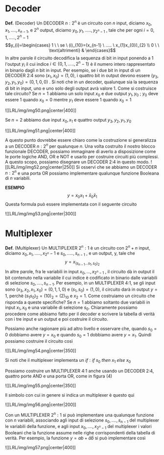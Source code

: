 # Decoder
**Def.** (Decoder)
Un DECODER $n:2^n$ è un circuito con $n$ input, diciamo $x_{0}, x_{1},...., x_{n-1},$ e $2^n$ output, diciamo $y_{0}, y_{1},....., y_{2^{n}-1}$ , tale che per ogni $i = 0,1,.....,2^{n}-1$ 
$$y_{i}=\begin{cases} 1 \ \ se \   (i)_{10}=(x_{n-1} \ ..... \ x_{1}x_{0})_{2} \\ 0 \ \  \text{altrimenti}  & \end{cases}$$
In altre parole il circuito decodifica la sequenza di bit in input ponendo a 1 l'output $y_{i}$ il cui indice $i \in \{0,1,....., 2^{n}-1\}$   è il numero intero rappresentato in binario dagli $n$ bit in input. Per esempio, se i due bit in input di un DECODER 2:4 sono $(x_{1},x_{0}) = (1, 0)$, i quattro bit in output devono essere $(y_{3}, y_{2}, y_{1}, y_{0})= (0, 1, 0, 0)$ .
Si noti che in un decoder, qualunque sia la sequenza di bit in input, uno e uno solo degli output avrà valore 1.
Come si costruisce tale circuito?
Se $n = 1$ abbiamo un solo input $x_{0}$ e due output $y_{1},y_{0}$ ; $y_{0}$ deve essere 1 quando $x_{0}= 0$ mentre $y_{1}$ deve essere 1 quando $x_{0}=1$  

![[LRL/img/img50.png|center|400]]

Se $n=2$ abbiamo due input $x_{0},x_{1}$ e quattro output $y_{3},y_{2},y_{1},y_{0}$ 

![[LRL/img/img51.png|center|400]]

A questo punto dovrebbe essere chiaro come la costruzione si generalizza a un DECODER $n:2^{n}$ per qualunque $n$.
Una volta costruito il nostro blocco funzionale DECODER, possiamo immaginare di averlo a disposizione come le porte logiche AND, OR e NOT e usarlo per costruire circuiti più complessi.
A questo scopo, possiamo disegnare un DECODER 2:4 in questo modo. 
 ![[LRL/img/img52.png|center|250]]
Si osservi che se abbiamo un DECODER $n:2^n$ e una porta OR possiamo implementare qualunque funzione Booleana di $n$ variabili.

**ESEMPIO**
 $$y=x_{0}x_{1}+\bar x_{0}\bar x_{1}$$
Questa formula può essere implementata con il seguente circuito 

![[LRL/img/img53.png|center|300]]

# Multiplexer
**Def.** (Multiplexer)
Un MULTIPLEXER $2^{n}:1$ è un circuito con $2^{n}+n$ input, diciamo $x_{0},x_{1},.....,x_{2^n}-1$ e $s_{0},.....,s_{n-1}$ , e un output, y, tale che $$y=x_{(s_{n-1}...s_{1},s_{0})_{2}}$$In altre parole, fra le variabili in input $x_{0},...,x_{2^{n}-1}$ , il circuito dà in output il bit contenuto nella variabile il cui indice è codificato in binario dalle variabili di selezione $s_{0},....,s_{n-1}$. Per esempio, in un MULTIPLEXER 4:1, se gli input sono $(x_{3},x_{2},x_{1},x_{0})=(0,1,1,0)$ e $(s_{1},s_{0})= (1,0)$, il circuito darà in output $y=1$, perchè $(s_{1}s_{0})_{2}=(10)_{2}=(2)_{10}$ e $x_{2}=1$. Come costruiamo un circuito che risponda a queste specifiche?
Se $n= 1$ abbiamo soltanto due variabili in input $x_{1},x_{0}$ e una variabile di selezione $s_{0}$.
Chiaramente possiamo procedere come abbiamo fatto per il decoder e scrivere la tabella di verità con i tre input e un output e poi costruire il circuito.

Possiamo anche ragionare più ad altro livello e osservare che, quando $s_{0}=0$ dobbiamo avere $y=x_{0}$ e quando $s_{0}=1$ dobbiamo avere $y=x_1$. Quindi possiamo costruire il circuito così

![[LRL/img/img54.png|center|350]]

Si noti che il multiplexer implementa un $if : if \ s_{0} \  then \ x_{1} \ else \ x_{0}$ 

Possiamo costruire un MULTIPLEXER 4:1 anche usando un DECODER 2:4, quattro porte AND e una porta OR, come in figura (4)

![[LRL/img/img55.png|center|350]]

Il simbolo con cui in genere si indica un multiplexer è questo qui 

![[LRL/img/img56.png|center|200]]

Con un MULTIPLEXER $2^{n}:1$ si può implementare una qualunque funzione con $n$ variabili, associando agli input di selezione $s_{0},....,s_{n-1}$ del multiplexer le variabili della funzione, e agli input $x_{0},....,x_{2^n-1}$ del multiplexer i valori Booleani che la funzione assume nelle righe corrispondenti della tabella di verità. Per esempio, la funzione $y=ab +\bar a\bar b$ si può implementare così

![[LRL/img/img57.png|center|400]]
